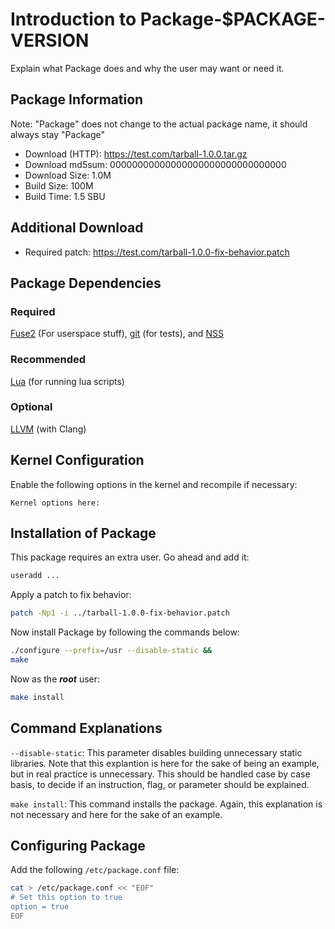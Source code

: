 # Introduction to Package-$PACKAGE-VERSION
Explain what Package does and why the user may want or need it.

## Package Information
Note: "Package" does not change to the actual package name, it should always
stay "Package"
- Download (HTTP): https://test.com/tarball-1.0.0.tar.gz
- Download md5sum: 00000000000000000000000000000000
- Download Size: 1.0M
- Build Size: 100M
- Build Time: 1.5 SBU

## Additional Download
- Required patch: https://test.com/tarball-1.0.0-fix-behavior.patch

## Package Dependencies
### Required
  [Fuse2](../binary/1-fuse2.md) (For userspace stuff),
  [git](https://linuxfromscratch.org/blfs/view/svn/general/git.html) (for tests), and
  [NSS](https://linuxfromscratch.org/blfs/view/svn/postlfs/nss.html)

### Recommended
  [Lua](https://linuxfromscratch.org/blfs/view/svn/general/lua.html) (for running lua scripts)

### Optional
  [LLVM](https://linuxfromscratch.org/blfs/view/svn/general/llvm.html) (with Clang)

## Kernel Configuration
Enable the following options in the kernel and recompile if necessary:
```
Kernel options here:
```

## Installation of Package
This package requires an extra user. Go ahead and add it:
```Bash
useradd ...
```

Apply a patch to fix behavior:
```Bash
patch -Np1 -i ../tarball-1.0.0-fix-behavior.patch
```

Now install Package by following the commands below:
```Bash
./configure --prefix=/usr --disable-static &&
make
```

Now as the ***root*** user:
```Bash
make install
```

## Command Explanations
  `--disable-static`: This parameter disables building unnecessary static
  libraries. Note that this explantion is here for the sake of being an
  example, but in real practice is unnecessary. This should be handled case by
  case basis, to decide if an instruction, flag, or parameter should be
  explained.

  `make install`: This command installs the package. Again, this explanation is
  not necessary and here for the sake of an example.

## Configuring Package
Add the following `/etc/package.conf` file:
```Bash
cat > /etc/package.conf << "EOF"
# Set this option to true
option = true
EOF
```
